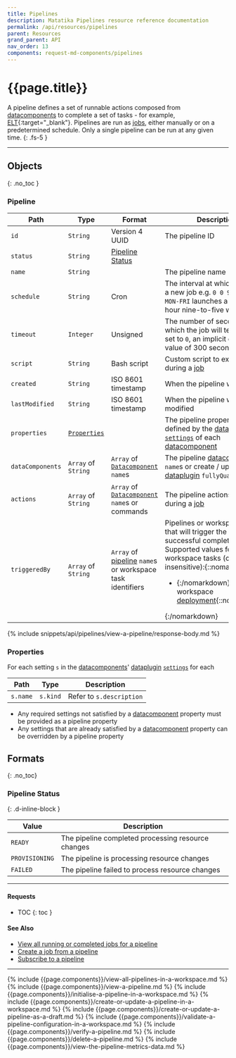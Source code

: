 ```yaml
---
title: Pipelines
description: Matatika Pipelines resource reference documentation
permalink: /api/resources/pipelines
parent: Resources
grand_parent: API
nav_order: 13
components: request-md-components/pipelines
---
```


# {{page.title}}

A pipeline defines a set of runnable actions composed from [datacomponents](datacomponents) to complete a set of tasks - for example, [ELT](https://en.wikipedia.org/wiki/Extract,_load,_transform){:target="_blank"}. Pipelines are run as [jobs](jobs), either manually or on a predetermined schedule. Only a single pipeline can be run at any given time.
{: .fs-5 }

---

## Objects
{: .no_toc }

### Pipeline

Path | Type | Format | Description
---- | ---- | ------ | -----------
`id` | `String` | Version 4 UUID | The pipeline ID 
`status` | `String` | [Pipeline Status](#pipeline-status)
`name` | `String` | | The pipeline name
`schedule` | `String` | Cron | The interval at which to launch a new job e.g. `0 0 9-17 * * MON-FRI` launches a job on the hour nine-to-five weekdays
`timeout` | `Integer` | Unsigned | The number of seconds after which the job will terminate - if set to `0`, an implicit default value of 300 seconds is used
`script` | `String` | Bash script | Custom script to execute during a [job](jobs)
`created` | `String` | ISO 8601 timestamp | When the pipeline was created
`lastModified` | `String` | ISO 8601 timestamp | When the pipeline was last modified
`properties` | [`Properties`](#properties) | | The pipeline properties, defined by the [dataplugin](dataplugins) [`settings`](dataplugins#setting) of each [datacomponent](datacomponents)
`dataComponents` | `Array` of `String` | `Array` of [`Datacomponent`](datacomponents) `name`s | The pipeline [datacomponent](datacomponents) `name`s or create / update with [dataplugin](dataplugins#dataplugin) `fullyQualifiedName`
`actions` | `Array` of `String` | `Array` of [`Datacomponent`](datacomponents) `name`s or commands | The pipeline actions to run during a [job](jobs)
`triggeredBy` | `Array` of `String` | `Array` of [pipeline](pipelines) `name`s or workspace task identifiers | Pipelines or workspace tasks that will trigger the pipeline on successful completion<br>Supported values for workspace tasks (case-insensitive):{::nomarkdown}<ul><li>{:/nomarkdown}`deploy` - workspace [deployment](deployments){::nomarkdown}</li></ul>{:/nomarkdown}

{% include snippets/api/pipelines/view-a-pipeline/response-body.md %}

### Properties

For each setting `s` in the [datacomponents](datacomponents)' [dataplugin](dataplugins) [`settings`](dataplugins#setting) for each 

Path | Type | Description
---- | ---- | -----------
`s.name` | `s.kind` | Refer to `s.description`

- Any required settings not satisfied by a [datacomponent](datacomponents) property must be provided as a pipeline property
- Any settings that are already satisfied by a [datacomponent](datacomponents) property can be overridden by a pipeline property

## Formats
{: .no_toc}

### Pipeline Status
{: .d-inline-block }

Value | Description
----- | -----------
`READY` | The pipeline completed processing resource changes
`PROVISIONING` | The pipeline is processing resource changes
`FAILED` | The pipeline failed to process resource changes

---

#### Requests

- TOC
{: toc }

#### See Also

- [View all running or completed jobs for a pipeline](jobs#view-all-running-or-completed-jobs-for-a-pipeline)
- [Create a job from a pipeline](jobs#create-a-job-from-a-pipeline)
- [Subscribe to a pipeline](subscriptions#subscribe-to-a-pipeline)

---

{% include {{page.components}}/view-all-pipelines-in-a-workspace.md %}
{% include {{page.components}}/view-a-pipeline.md %}
{% include {{page.components}}/initialise-a-pipeline-in-a-workspace.md %}
{% include {{page.components}}/create-or-update-a-pipeline-in-a-workspace.md %}
{% include {{page.components}}/create-or-update-a-pipeline-as-a-draft.md %}
{% include {{page.components}}/validate-a-pipeline-configuration-in-a-workspace.md %}
{% include {{page.components}}/verify-a-pipeline.md %}
{% include {{page.components}}/delete-a-pipeline.md %}
{% include {{page.components}}/view-the-pipeline-metrics-data.md %}
